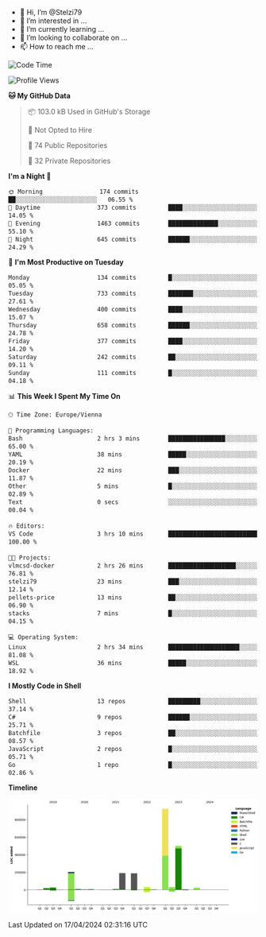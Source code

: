 - 👋 Hi, I’m @Stelzi79
- 👀 I’m interested in ...
- 🌱 I’m currently learning ...
- 💞️ I’m looking to collaborate on ...
- 📫 How to reach me ...

<!--START_SECTION:waka-->
![Code Time](http://img.shields.io/badge/Code%20Time-991%20hrs%203%20mins-blue)

![Profile Views](http://img.shields.io/badge/Profile%20Views-0-blue)

**🐱 My GitHub Data** 

> 📦 103.0 kB Used in GitHub's Storage 
 > 
> 🚫 Not Opted to Hire
 > 
> 📜 74 Public Repositories 
 > 
> 🔑 32 Private Repositories 
 > 
**I'm a Night 🦉** 

```text
🌞 Morning                174 commits         ██░░░░░░░░░░░░░░░░░░░░░░░   06.55 % 
🌆 Daytime                373 commits         ████░░░░░░░░░░░░░░░░░░░░░   14.05 % 
🌃 Evening                1463 commits        ██████████████░░░░░░░░░░░   55.10 % 
🌙 Night                  645 commits         ██████░░░░░░░░░░░░░░░░░░░   24.29 % 
```
📅 **I'm Most Productive on Tuesday** 

```text
Monday                   134 commits         █░░░░░░░░░░░░░░░░░░░░░░░░   05.05 % 
Tuesday                  733 commits         ███████░░░░░░░░░░░░░░░░░░   27.61 % 
Wednesday                400 commits         ████░░░░░░░░░░░░░░░░░░░░░   15.07 % 
Thursday                 658 commits         ██████░░░░░░░░░░░░░░░░░░░   24.78 % 
Friday                   377 commits         ████░░░░░░░░░░░░░░░░░░░░░   14.20 % 
Saturday                 242 commits         ██░░░░░░░░░░░░░░░░░░░░░░░   09.11 % 
Sunday                   111 commits         █░░░░░░░░░░░░░░░░░░░░░░░░   04.18 % 
```


📊 **This Week I Spent My Time On** 

```text
🕑︎ Time Zone: Europe/Vienna

💬 Programming Languages: 
Bash                     2 hrs 3 mins        ████████████████░░░░░░░░░   65.00 % 
YAML                     38 mins             █████░░░░░░░░░░░░░░░░░░░░   20.19 % 
Docker                   22 mins             ███░░░░░░░░░░░░░░░░░░░░░░   11.87 % 
Other                    5 mins              █░░░░░░░░░░░░░░░░░░░░░░░░   02.89 % 
Text                     0 secs              ░░░░░░░░░░░░░░░░░░░░░░░░░   00.04 % 

🔥 Editors: 
VS Code                  3 hrs 10 mins       █████████████████████████   100.00 % 

🐱‍💻 Projects: 
vlmcsd-docker            2 hrs 26 mins       ███████████████████░░░░░░   76.81 % 
stelzi79                 23 mins             ███░░░░░░░░░░░░░░░░░░░░░░   12.14 % 
pellets-price            13 mins             ██░░░░░░░░░░░░░░░░░░░░░░░   06.90 % 
stacks                   7 mins              █░░░░░░░░░░░░░░░░░░░░░░░░   04.15 % 

💻 Operating System: 
Linux                    2 hrs 34 mins       ████████████████████░░░░░   81.08 % 
WSL                      36 mins             █████░░░░░░░░░░░░░░░░░░░░   18.92 % 
```

**I Mostly Code in Shell** 

```text
Shell                    13 repos            █████████░░░░░░░░░░░░░░░░   37.14 % 
C#                       9 repos             ██████░░░░░░░░░░░░░░░░░░░   25.71 % 
Batchfile                3 repos             ██░░░░░░░░░░░░░░░░░░░░░░░   08.57 % 
JavaScript               2 repos             █░░░░░░░░░░░░░░░░░░░░░░░░   05.71 % 
Go                       1 repo              █░░░░░░░░░░░░░░░░░░░░░░░░   02.86 % 
```



**Timeline**

![Lines of Code chart](https://raw.githubusercontent.com/Stelzi79/Stelzi79/main/assets/bar_graph.png)


 Last Updated on 17/04/2024 02:31:16 UTC
<!--END_SECTION:waka-->

<!---
Stelzi79/Stelzi79 is a ✨ special ✨ repository because its `README.md` (this file) appears on your GitHub profile.
You can click the Preview link to take a look at your changes.
--->
